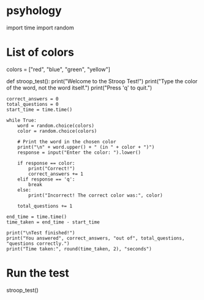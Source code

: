 # psyhology
import time
import random

# List of colors
colors = ["red", "blue", "green", "yellow"]

def stroop_test():
    print("Welcome to the Stroop Test!")
    print("Type the color of the word, not the word itself.")
    print("Press 'q' to quit.")

    correct_answers = 0
    total_questions = 0
    start_time = time.time()

    while True:
        word = random.choice(colors)
        color = random.choice(colors)

        # Print the word in the chosen color
        print("\n" + word.upper() + " (in " + color + ")")
        response = input("Enter the color: ").lower()

        if response == color:
            print("Correct!")
            correct_answers += 1
        elif response == 'q':
            break
        else:
            print("Incorrect! The correct color was:", color)

        total_questions += 1

    end_time = time.time()
    time_taken = end_time - start_time

    print("\nTest finished!")
    print("You answered", correct_answers, "out of", total_questions, "questions correctly.")
    print("Time taken:", round(time_taken, 2), "seconds")

# Run the test
stroop_test()
